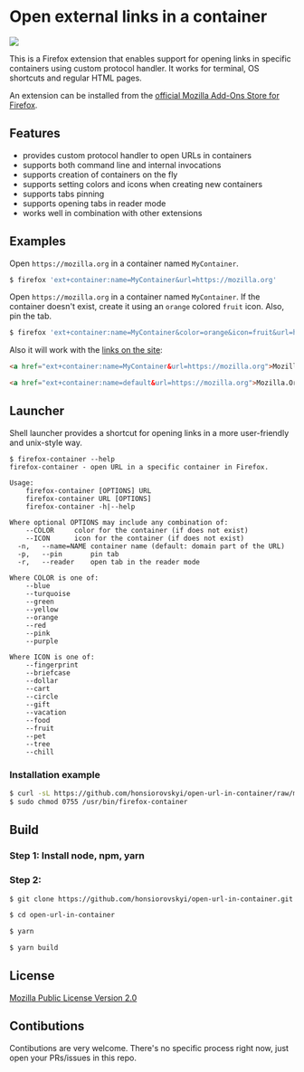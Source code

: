 # Open external links in a container

<img src="src/icons/extension-96.png">

This is a Firefox extension that enables support for opening links in specific containers using custom protocol handler. It works for terminal, OS shortcuts and regular HTML pages.

An extension can be installed from the [official Mozilla Add-Ons Store for Firefox](https://addons.mozilla.org/firefox/addon/open-url-in-container/).

## Features

- provides custom protocol handler to open URLs in containers
- supports both command line and internal invocations
- supports creation of containers on the fly
- supports setting colors and icons when creating new containers
- supports tabs pinning
- supports opening tabs in reader mode
- works well in combination with other extensions

## Examples

Open `https://mozilla.org` in a container named `MyContainer`.

```bash
$ firefox 'ext+container:name=MyContainer&url=https://mozilla.org'
```

Open `https://mozilla.org` in a container named `MyContainer`. If the container doesn't exist, create it using an `orange` colored `fruit` icon. Also, pin the tab.

```bash
$ firefox 'ext+container:name=MyContainer&color=orange&icon=fruit&url=https://mozilla.org&pinned=true'
```

Also it will work with the [links on the site](ext+container:name=MyContainer&url=https://mozilla.org):

```html
<a href="ext+container:name=MyContainer&url=https://mozilla.org">Mozilla.Org in MyContainer</a>
```

```html
<a href="ext+container:name=default&url=https://mozilla.org">Mozilla.Org in no container</a>
```

## Launcher

Shell launcher provides a shortcut for opening links in a more user-friendly and unix-style way.

```
$ firefox-container --help
firefox-container - open URL in a specific container in Firefox.

Usage:
	firefox-container [OPTIONS] URL
	firefox-container URL [OPTIONS]
	firefox-container -h|--help

Where optional OPTIONS may include any combination of:
	--COLOR		color for the container (if does not exist)
	--ICON		icon for the container (if does not exist)
  -n,	--name=NAME	container name (default: domain part of the URL)
  -p,	--pin		pin tab
  -r,	--reader	open tab in the reader mode

Where COLOR is one of:
	--blue
	--turquoise
	--green
	--yellow
	--orange
	--red
	--pink
	--purple

Where ICON is one of:
	--fingerprint
	--briefcase
	--dollar
	--cart
	--circle
	--gift
	--vacation
	--food
	--fruit
	--pet
	--tree
	--chill
```

### Installation example

```bash
$ curl -sL https://github.com/honsiorovskyi/open-url-in-container/raw/master/launcher.sh | sudo tee /usr/bin/firefox-container > /dev/null
$ sudo chmod 0755 /usr/bin/firefox-container
```

## Build

### Step 1: Install node, npm, yarn
### Step 2:
```bash
$ git clone https://github.com/honsiorovskyi/open-url-in-container.git

$ cd open-url-in-container

$ yarn

$ yarn build
```

## License

[Mozilla Public License Version 2.0](LICENSE)

## Contibutions

Contibutions are very welcome. There's no specific process right now, just open your PRs/issues in this repo.
